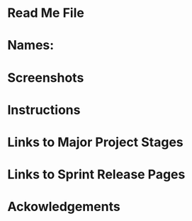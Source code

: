 # Read Me File

# Names:

# Screenshots

# Instructions

# Links to Major Project Stages

# Links to Sprint Release Pages

# Ackowledgements
